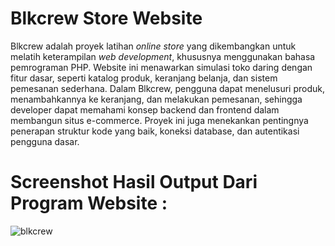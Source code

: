 # Blkcrew Store Website
Blkcrew adalah proyek latihan *online store* yang dikembangkan untuk melatih keterampilan *web development*, khususnya menggunakan bahasa pemrograman PHP. Website ini menawarkan simulasi toko daring dengan fitur dasar, seperti katalog produk, keranjang belanja, dan sistem pemesanan sederhana. Dalam Blkcrew, pengguna dapat menelusuri produk, menambahkannya ke keranjang, dan melakukan pemesanan, sehingga developer dapat memahami konsep backend dan frontend dalam membangun situs e-commerce. Proyek ini juga menekankan pentingnya penerapan struktur kode yang baik, koneksi database, dan autentikasi pengguna dasar.

# Screenshot Hasil Output Dari Program Website :
![blkcrew](https://github.com/user-attachments/assets/27f95b3b-24d8-4811-8522-866fb01c5519)
